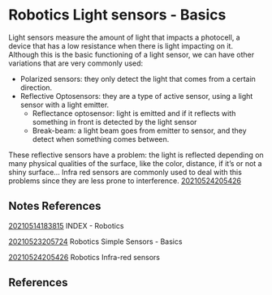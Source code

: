 ---
---
# Robotics Light sensors - Basics

Light sensors measure the amount of light that impacts a photocell, a
device that has a low resistance when there is light impacting on it.
Although this is the basic functioning of a light sensor, we can have
other variations that are very commonly used:

-   Polarized sensors: they only detect the light that comes from a
    certain direction.
-   Reflective Optosensors: they are a type of active sensor, using a
    light sensor with a light emitter.
    -   Reflectance optosensor: light is emitted and if it reflects with
        something in front is detected by the light sensor
    -   Break-beam: a light beam goes from emitter to sensor, and they
        detect when something comes between.

These reflective sensors have a problem: the light is reflected
depending on many physical qualities of the surface, like the color,
distance, if it’s or not a shiny surface… Infra red sensors are commonly
used to deal with this problems since they are less prone to
interference. [20210524205426](/notes/20210524205426)

## Notes References

[20210514183815](/notes/20210514183815) INDEX - Robotics

[20210523205724](/notes/20210523205724) Robotics Simple Sensors - Basics

[20210524205426](/notes/20210524205426) Robotics Infra-red sensors

## References

